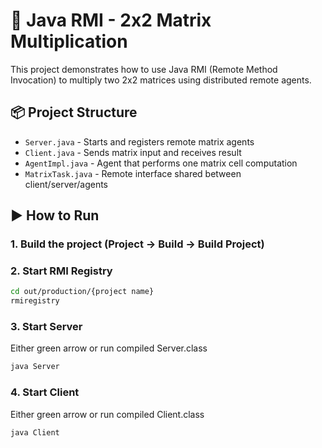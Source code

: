 # 🧠 Java RMI - 2x2 Matrix Multiplication

This project demonstrates how to use Java RMI (Remote Method Invocation) to multiply two 2x2 matrices using distributed remote agents.

## 📦 Project Structure

- `Server.java` - Starts and registers remote matrix agents
- `Client.java` - Sends matrix input and receives result
- `AgentImpl.java` - Agent that performs one matrix cell computation
- `MatrixTask.java` - Remote interface shared between client/server/agents


## ▶️ How to Run

### 1. Build the project (Project -> Build -> Build Project)
### 2. Start RMI Registry

```bash
cd out/production/{project name}
rmiregistry
```

### 3. Start Server
Either green arrow or run compiled Server.class
```bash
java Server
```
### 4. Start Client
Either green arrow or run compiled Client.class
```bash
java Client
```
